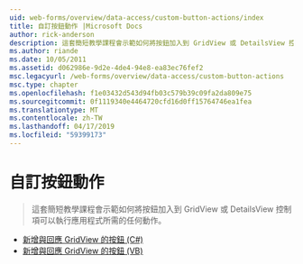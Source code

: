 ```yaml
---
uid: web-forms/overview/data-access/custom-button-actions/index
title: 自訂按鈕動作 |Microsoft Docs
author: rick-anderson
description: 這套簡短教學課程會示範如何將按鈕加入到 GridView 或 DetailsView 控制項可以執行應用程式所需的任何動作。
ms.author: riande
ms.date: 10/05/2011
ms.assetid: d062986e-9d2e-4de4-94e8-ea83ec76fef2
msc.legacyurl: /web-forms/overview/data-access/custom-button-actions
msc.type: chapter
ms.openlocfilehash: f1e03432d543d94fb03c579b39c09fa2da809e75
ms.sourcegitcommit: 0f1119340e4464720cfd16d0ff15764746ea1fea
ms.translationtype: MT
ms.contentlocale: zh-TW
ms.lasthandoff: 04/17/2019
ms.locfileid: "59399173"
---
```

# <a name="custom-button-actions"></a>自訂按鈕動作

> 這套簡短教學課程會示範如何將按鈕加入到 GridView 或 DetailsView 控制項可以執行應用程式所需的任何動作。


- [新增與回應 GridView 的按鈕 (C#)](adding-and-responding-to-buttons-to-a-gridview-cs.md)
- [新增與回應 GridView 的按鈕 (VB)](adding-and-responding-to-buttons-to-a-gridview-vb.md)
